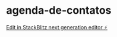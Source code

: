 # agenda-de-contatos

[Edit in StackBlitz next generation editor ⚡️](https://stackblitz.com/~/github.com/odaniloborges/agenda-de-contatos)